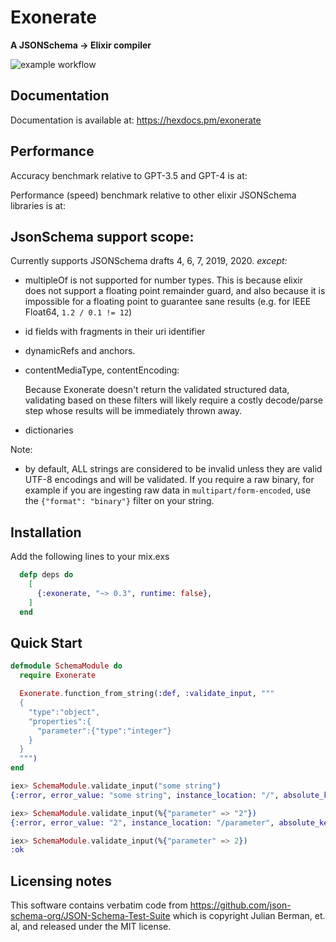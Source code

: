 # Exonerate

**A JSONSchema -> Elixir compiler**

![example workflow](https://github.com/E-xyza/exonerate/actions/workflows/elixir.yml/badge.svg)

## Documentation

Documentation is available at: https://hexdocs.pm/exonerate

## Performance

Accuracy benchmark relative to GPT-3.5 and GPT-4 is at: [](bench/reports/gpt-bench.md)

Performance (speed) benchmark relative to other elixir JSONSchema libraries is at: [](bench/reports/gpt-bench.md)

## JsonSchema support scope:

Currently supports JSONSchema drafts 4, 6, 7, 2019, 2020.  *except:*

- multipleOf is not supported for number types.  This is because
  elixir does not support a floating point remainder guard, and also
  because it is impossible for a floating point to guarantee sane results
  (e.g. for IEEE Float64, `1.2 / 0.1 != 12`)
- id fields with fragments in their uri identifier
- dynamicRefs and anchors.
- contentMediaType, contentEncoding:

  Because Exonerate doesn't return the validated structured data, validating based
  on these filters will likely require a costly decode/parse step whose results will
  be immediately thrown away.

- dictionaries

Note:

- by default, ALL strings are considered to be invalid unless they are valid
  UTF-8 encodings and will be validated.  If you require a raw binary, for example
  if you are ingesting raw data in `multipart/form-encoded`, use the
  `{"format": "binary"}` filter on your string.

## Installation

Add the following lines to your mix.exs

```elixir
  defp deps do
    [
      {:exonerate, "~> 0.3", runtime: false},
    ]
  end
```

## Quick Start

```elixir
defmodule SchemaModule do
  require Exonerate

  Exonerate.function_from_string(:def, :validate_input, """
  {
    "type":"object",
    "properties":{
      "parameter":{"type":"integer"}
    }
  }
  """)
end
```

```elixir
iex> SchemaModule.validate_input("some string")
{:error, error_value: "some string", instance_location: "/", absolute_keyword_location: "#/type"}

iex> SchemaModule.validate_input(%{"parameter" => "2"})
{:error, error_value: "2", instance_location: "/parameter", absolute_keyword_location: "#/properties/parameter/type"}

iex> SchemaModule.validate_input(%{"parameter" => 2})
:ok
```

## Licensing notes

This software contains verbatim code from https://github.com/json-schema-org/JSON-Schema-Test-Suite
which is copyright Julian Berman, et. al, and released under the MIT license.
